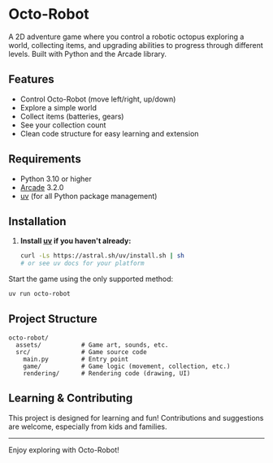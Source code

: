 # Octo-Robot

A 2D adventure game where you control a robotic octopus exploring a world, collecting items, and upgrading abilities to progress through different levels. Built with Python and the Arcade library.

## Features
- Control Octo-Robot (move left/right, up/down)
- Explore a simple world
- Collect items (batteries, gears)
- See your collection count
- Clean code structure for easy learning and extension

## Requirements
- Python 3.10 or higher
- [Arcade](https://api.arcade.academy/) 3.2.0
- [uv](https://github.com/astral-sh/uv) (for all Python package management)

## Installation
1. **Install [uv](https://github.com/astral-sh/uv) if you haven't already:**
   ```sh
   curl -Ls https://astral.sh/uv/install.sh | sh
   # or see uv docs for your platform
   ```

Start the game using the only supported method:
```sh
uv run octo-robot
```

## Project Structure
```
octo-robot/
  assets/           # Game art, sounds, etc.
  src/              # Game source code
    main.py         # Entry point
    game/           # Game logic (movement, collection, etc.)
    rendering/      # Rendering code (drawing, UI)
```

## Learning & Contributing
This project is designed for learning and fun! Contributions and suggestions are welcome, especially from kids and families.

---
Enjoy exploring with Octo-Robot!
